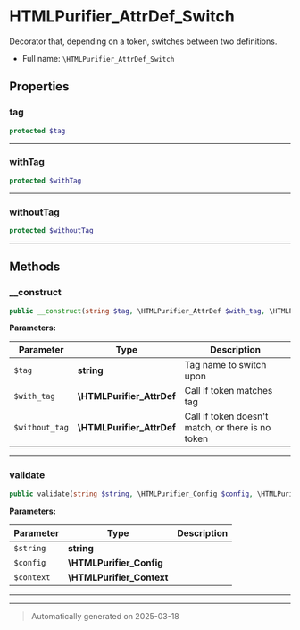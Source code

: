 
# HTMLPurifier_AttrDef_Switch

Decorator that, depending on a token, switches between two definitions.



* Full name: `\HTMLPurifier_AttrDef_Switch`



## Properties


### tag



```php
protected $tag
```






***

### withTag



```php
protected $withTag
```






***

### withoutTag



```php
protected $withoutTag
```






***

## Methods


### __construct



```php
public __construct(string $tag, \HTMLPurifier_AttrDef $with_tag, \HTMLPurifier_AttrDef $without_tag): mixed
```








**Parameters:**

| Parameter | Type | Description |
|-----------|------|-------------|
| `$tag` | **string** | Tag name to switch upon |
| `$with_tag` | **\HTMLPurifier_AttrDef** | Call if token matches tag |
| `$without_tag` | **\HTMLPurifier_AttrDef** | Call if token doesn&#039;t match, or there is no token |





***

### validate



```php
public validate(string $string, \HTMLPurifier_Config $config, \HTMLPurifier_Context $context): bool|string
```








**Parameters:**

| Parameter | Type | Description |
|-----------|------|-------------|
| `$string` | **string** |  |
| `$config` | **\HTMLPurifier_Config** |  |
| `$context` | **\HTMLPurifier_Context** |  |





***


***
> Automatically generated on 2025-03-18
